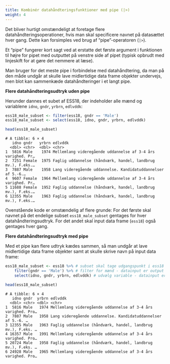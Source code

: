 ```yaml
---
title: Kombinér datahåndteringsfunktioner med pipe (|>)
weight: 4
---
```

Det bliver hurtigt omstændeligt at foretage flere
datahåndteringsoperationer, hvis man skal specificere navnet på
datasættet hver gang. Dette kan forsimples ved brug af “pipe”-operatoren
(`|>`).

Et “pipe” fungerer kort sagt ved at erstatte det første argument i
funktionen til højre for pipet med outputtet på venstre side af pipet
(typisk opbrudt med linjeskift for at gøre det nemmere at læse).

Man bruger for det meste pipe i forbindelse med datahåndtering, da man
på den måde undgår at skulle lave midlertidige data frame objekter
undervejs, men blot kan sammenkæde datahåndteringer i et langt pipe.

**Flere datahåndteringsudtryk uden pipe**

Herunder dannes et subet af ESS18, der indeholder alle mænd og
variablene `idno`, `gndr`, `yrbrn`, `edlvddk`:

``` r
ess18_male_subset <- filter(ess18, gndr == 'Male')
ess18_male_subset <- select(ess18, idno, gndr, yrbrn, edlvddk)

head(ess18_male_subset)
```

    # A tibble: 6 × 4
       idno gndr   yrbrn edlvddk                                                    
      <dbl> <chr>  <dbl> <chr>                                                      
    1  5816 Male    1974 Mellemlang videregående uddannelse af 3-4 års varighed. Pr…
    2  7251 Female  1975 Faglig uddannelse (håndværk, handel, landbrug mv.), F.eks.…
    3  7887 Male    1958 Lang videregående uddannelse. Kandidatuddannelser af 5.-6.…
    4  9607 Female  1964 Mellemlang videregående uddannelse af 3-4 års varighed. Pr…
    5 11688 Female  1952 Faglig uddannelse (håndværk, handel, landbrug mv.), F.eks.…
    6 12355 Male    1963 Faglig uddannelse (håndværk, handel, landbrug mv.), F.eks.…

Ovenstående kode er omstændelig af flere grunde: For det første skal
navnet på det endelige subset `ess18_male_subset` gentages for hver
datahåndteringsudtryk. For det andet skal input data frame (`ess18`)
også gentages hver gang.

**Flere datahåndteringsudtryk med pipe**

Med et pipe kan flere udtryk kædes sammen, så man undgår at lave
midlertidige data frame objekter samt at skulle skrive navn på input
data frame:

``` r
ess18_male_subset <- ess18 %>% # subset skal tage udgangspunkt i ess18
    filter(gndr == 'Male') %>% # filter for mænd - datainput er output af ovenstående (en kopi af ess18)
    select(idno, gndr, yrbrn, edlvddk) # udvælg variable - datainput er output af ovenstående (ess18 filtreret for mænd)

head(ess18_male_subset)
```

    # A tibble: 6 × 4
       idno gndr  yrbrn edlvddk                                                     
      <dbl> <chr> <dbl> <chr>                                                       
    1  5816 Male   1974 Mellemlang videregående uddannelse af 3-4 års varighed. Pro…
    2  7887 Male   1958 Lang videregående uddannelse. Kandidatuddannelser af 5.-6. …
    3 12355 Male   1963 Faglig uddannelse (håndværk, handel, landbrug mv.), F.eks. …
    4 16357 Male   1991 Mellemlang videregående uddannelse af 3-4 års varighed. Pro…
    5 20724 Male   1958 Faglig uddannelse (håndværk, handel, landbrug mv.), F.eks. …
    6 24928 Male   1965 Mellemlang videregående uddannelse af 3-4 års varighed. Pro…

